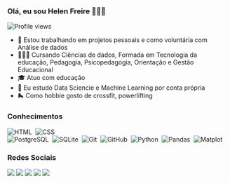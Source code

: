 ### Olá, eu sou Helen Freire 👩🏽‍🦰
<p align="left"> <img src="https://komarev.com/ghpvc/?username=helen-13&color=yellow" alt="Profile views" /> </p>

- 🔭 Estou trabalhando em projetos pessoais e como voluntária com Análise de dados
- 👩🏻‍🦰 Cursando Ciências de dados, Formada em Tecnologia da educação, Pedagogia, Psicopedagogia, Orientação e Gestão Educacional
- 🎓 Atuo com educação
- 🌱 Eu estudo Data Sciencie e Machine Learning por conta própria
- 🛼 Como hobbie gosto de crossfit, powerlifting

 ### Conhecimentos
 
![HTML](https://img.shields.io/badge/-HTML-05122A?style=flat&logo=HTML5)&nbsp;
![CSS](https://img.shields.io/badge/-CSS-05122A?style=flat&logo=CSS3&logoColor=1572B6)&nbsp;  
![PostgreSQL](https://img.shields.io/badge/-PostgreSQL-05122A?style=flat&logo=postgresql)&nbsp;
![SQLite](https://img.shields.io/badge/-SQLite-05122A?style=flat&logo=sqlite)&nbsp;
![Git](https://img.shields.io/badge/-Git-05122A?style=flat&logo=git)&nbsp;
![GitHub](https://img.shields.io/badge/-GitHub-05122A?style=flat&logo=github)&nbsp;
![Python](https://img.shields.io/badge/-python-05122A?style=flat&logo=python)&nbsp;
![Pandas](https://img.shields.io/badge/-pandas-05122A?style=flat&logo=pandas)&nbsp;
![Matplot](https://img.shields.io/badge/-matplot-05122A?style=flat&logo=matplot)&nbsp;

### Redes Sociais

<a href='https://github.com/helen-13'>
<a href="https://instagram.com/freirehelen" target="_blank"><img src="https://img.shields.io/badge/-Instagram-%23E4405F?style=for-the-badge&logo=instagram&logoColor=white" target="_blank"></a>
<a href="https://www.twitch.tv/queenskull13" target="_blank"><img src="https://img.shields.io/badge/Twitch-9146FF?style=for-the-badge&logo=twitch&logoColor=white" target="_blank"></a>
<a href="https://discord.gg/helen.freire#9634" target="_blank"><img src="https://img.shields.io/badge/Discord-7289DA?style=for-the-badge&logo=discord&logoColor=white" target="_blank"></a> 
<a href = "hg.freire.hg@gmail.com"><img src="https://img.shields.io/badge/-Gmail-%23333?style=for-the-badge&logo=gmail&logoColor=white" target="_blank"></a>
<a href="https://www.linkedin.com/in/helen-freire/" target="_blank"><img src="https://img.shields.io/badge/-LinkedIn-%230077B5?style=for-the-badge&logo=linkedin&logoColor=white" target="_blank"></a> 
 

